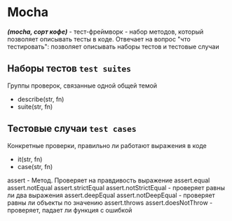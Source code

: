 # Mocha

***(mocha, сорт кофе)*** - тест-фреймворк - набор методов, который позволяет описывать тесты в коде. Отвечает на вопрос "что тестировать": позволяет описывать наборы тестов и тестовые случаи

## Наборы тестов `test suites`

Группы проверок, связанные одной общей темой

* describe(str, fn)
* suite(str, fn)

## Тестовые случаи `test cases`

Конкретные проверки, правильно ли работают выражения в коде

* it(str, fn)
* case(str, fn)

assert - Метод. Проверяет на правдивость выражение
assert.equal
assert.notEqual
assert.strictEqual
assert.notStrictEqual - проверяет равны ли два выражения
assert.deepEqual
assert.notDeepEqual - проверяет равны ли объекты по значению
assert.throws
assert.doesNotThrow - проверяет, падает ли функция с ошибкой